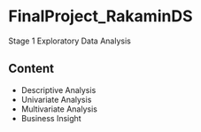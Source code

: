 # FinalProject_RakaminDS
Stage 1 Exploratory Data Analysis
## Content
- Descriptive Analysis
- Univariate Analysis
- Multivariate Analysis
- Business Insight


